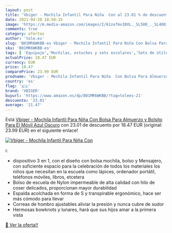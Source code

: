 ```yaml
---
layout: post
title: 'Vbiger - Mochila Infantil Para Niña  Con al 23.01 % de descuento'
date: 2021-04-20 18:50:15
image: 'https://m.media-amazon.com/images/I/61zefmx30XL._SL500_._SL400_.jpg'
comments: true
category: ofertas
author: 'tole.es'
slug: 'B01MR6WKBB-es Vbiger - Mochila Infantil Para Niña Con Bolsa Para...'
sku: 'B01MR6WKBB-es'
tags: [ 'Equipaje','Mochilas, estuches y sets escolares','Sets de útiles escolares','móvil','vbiger', ]
actualPrice: 18.47 EUR
currency: EUR
price: 18.47
comparePrice: 23.99 EUR
prodname: 'Vbiger - Mochila Infantil Para Niña  Con Bolsa Para Almuerzo y Bolsito Para El Móvil  Azul Oscuro'
country: 'es'
flag: '🇪🇸'
brand: 'VBIGER'
buyurl: 'https://www.amazon.es/dp/B01MR6WKBB/?tag=tolees-21'
descuento: '23.01'
average: '21.47'
---
```


Está [Vbiger - Mochila Infantil Para Niña  Con Bolsa Para Almuerzo y Bolsito Para El Móvil  Azul Oscuro](https://www.amazon.es/dp/B01MR6WKBB/?tag=tolees-21) con 23.01 de descuento por 18.47 EUR (original: 23.99 EUR) en el siguiente enlace!

[![Vbiger - Mochila Infantil Para Niña  Con](https://m.media-amazon.com/images/I/61zefmx30XL._SL500_._SL400_.jpg)](https://www.amazon.es/dp/B01MR6WKBB/?tag=tolees-21)

ℹ️:

- dispositivo 3 en 1, con el diseño con bolsa mochila, bolso y Mensajero, con suficiente espacio para la celebración de todos los materiales los niños que necesitan en la escuela como lápices, ordenador portátil, teléfonos móviles, libros, etcetera
- Bolso de escuela de Nylon impermeable de alta calidad con hilo de coser delicados, proporcionan mayor durabilidad
- Espalda acolchada en forma de S y transpirable ergonómico, hace ser más cómodo para llevar
- Correas de hombro ajustables aliviar la presión y nunca cubre de sudor
- Hermosas bowknots y lunares, hará que sus hijos amar a la primera vista

[🛒 Ver la oferta!!](https://www.amazon.es/dp/B01MR6WKBB/?tag=tolees-21)

